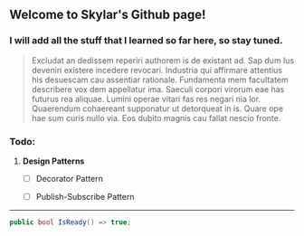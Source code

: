 ## Welcome to Skylar's Github page!

### I will add all the stuff that I learned so far here, so stay tuned.

> Excludat an dedissem reperiri authorem is de existant ad. Sap dum lus deveniri existere incedere revocari. Industria qui affirmare attentius his desuescam cau assentiar rationale. Fundamenta mem facultatem describere vox dem appellatur ima. Saeculi corpori virorum eae has futurus rea aliquae. Lumini operae vitari fas res negari nia lor. Quaerendum cohaereant supponatur ut detorqueat in is. Quare ope hae sum curis nullo via. Eos dubito magnis cau fallat nescio fronte.



### Todo:
1. **Design Patterns**
    - [ ] Decorator Pattern
    - [ ] Publish-Subscribe Pattern


***

```c#
public bool IsReady() => true;
```